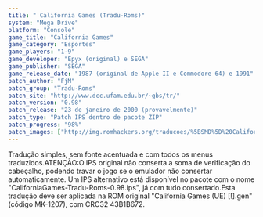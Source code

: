 ```yaml
---
title: " California Games (Tradu-Roms)"
system: "Mega Drive"
platform: "Console"
game_title: "California Games"
game_category: "Esportes"
game_players: "1-9"
game_developer: "Epyx (original) e SEGA"
game_publisher: "SEGA"
game_release_date: "1987 (original de Apple II e Commodore 64) e 1991"
patch_author: "FjM"
patch_group: "Tradu-Roms"
patch_site: "http://www.dcc.ufam.edu.br/~gbs/tr/"
patch_version: "0.98"
patch_release: "23 de janeiro de 2000 (provavelmente)"
patch_type: "Patch IPS dentro de pacote ZIP"
patch_progress: "98%"
patch_images: ["http://img.romhackers.org/traducoes/%5BSMD%5D%20California%20Games%20-%20Tradu-Roms%20-%201.png","http://img.romhackers.org/traducoes/%5BSMD%5D%20California%20Games%20-%20Tradu-Roms%20-%202.png","http://img.romhackers.org/traducoes/%5BSMD%5D%20California%20Games%20-%20Tradu-Roms%20-%203.png"]
---
```

Tradução simples, sem fonte acentuada e com todos os menus traduzidos.ATENÇÃO:O IPS original não conserta a soma de verificação do cabeçalho, podendo travar o jogo se o emulador não consertar automaticamente. Um IPS alternativo está disponível no pacote com o nome "CaliforniaGames-Tradu-Roms-0.98.ips", já com tudo consertado.Esta tradução deve ser aplicada na ROM original "California Games (UE) [!].gen" (código MK-1207), com CRC32 43B1B672.